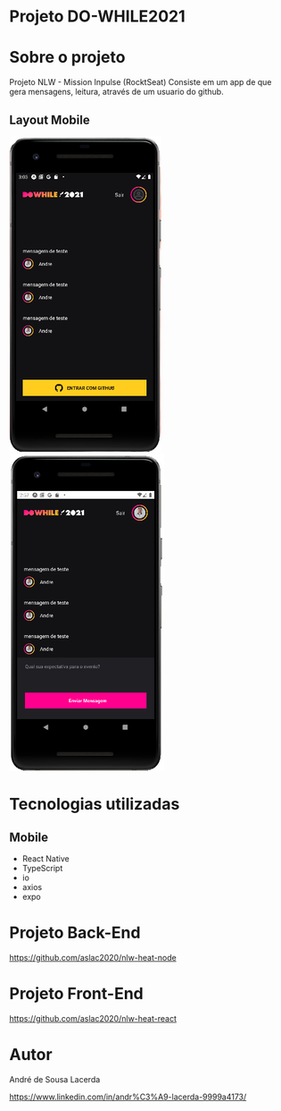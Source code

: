 # Projeto DO-WHILE2021

# Sobre o projeto

Projeto NLW - Mission Inpulse (RocktSeat)
Consiste em um app de que gera mensagens, leitura,  através de um usuario do github.

## Layout Mobile
![Web 1](https://github.com/aslac2020/imagespublicacao/blob/main/assets/images/Sites/celularlogin.png)
![Web 1](https://github.com/aslac2020/imagespublicacao/blob/main/assets/images/Sites/celularautenticado.png)


# Tecnologias utilizadas

## Mobile
- React Native
- TypeScript
- io
- axios
- expo

# Projeto Back-End
https://github.com/aslac2020/nlw-heat-node

# Projeto Front-End
https://github.com/aslac2020/nlw-heat-react


# Autor

André de Sousa Lacerda

https://www.linkedin.com/in/andr%C3%A9-lacerda-9999a4173/

